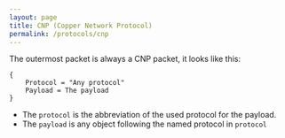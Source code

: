 ```yaml
---
layout: page
title: CNP (Copper Network Protocol)
permalink: /protocols/cnp
---
```


The outermost packet is always a CNP packet, it looks like this:

```
{
	Protocol = "Any protocol"
	Payload = The payload
}
```

- The `protocol` is the abbreviation of the used protocol for the payload.
- The `payload` is any object following the named protocol in `protocol`
